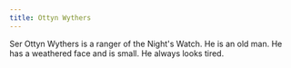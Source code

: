 ```yaml
---
title: Ottyn Wythers
---
```


Ser Ottyn Wythers is a ranger of the Night's Watch. He is an old man. He has a weathered face and is small. He always looks tired.


